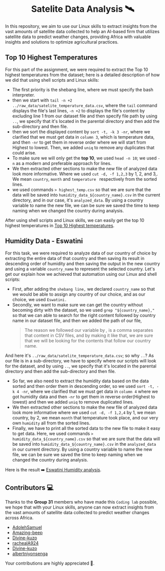 <div align="center">
  <h1>Satelite Data Analysis 🛰️</h1>
</div>

In this repository, we aim to use our Linux skills to extract insights from the vast amounts of satellite data collected to help an AI-based firm that utilizes satellite data to
predict weather changes, providing Africa with valuable insights and solutions to optimize
agricultural practices.

## Top 10 Highest Temperatures
For this part of the assignment, we were required to extract the Top 10 highest temperatures from the dataset; here is a detailed description of how  we did that using shell scripts and Linux skills:

- The first priority is the shebang line, where we must specify the bash interpreter.
- then we start with `tail -n +2 ../raw_data/satelite_temperature_data.csv`, where the `tail` command displays the file's last lines, `-n +2` to displays the file's content by excluding line 1 from our dataset file and then specify file path by using `..`, we specify that it's located in the parental directory and then add the sub-directory and then file.
- then we sort the displayed content by `sort -t, -k 3 -nr`, where we clarified that we must get data in `column 3`, which is  temperature data, and then `-nr` to get them in reverse order where we will start from Highest to lowest. Then, we added `uniq` to remove any duplicates that could arise.
- To make sure we will only get the **top 10**, we used `head -n 10`; we used `-n` as a modern and preferable approach for lines.
- We then extracted other sections to make the new file of analyzed data look more informative. Where we used `cut -d, -f 1,2,3` by 1, 2, and 3,. We mean `country`, `month` and `temperature ` respectively from the sorted lines.
- we used commands `> highest_temp.csv` so that we are sure that the data will be saved into `humidity_data_${country_name}.csv` in the current directory, and in our case, it's `analyzed_data`. By using a country variable to name the new file, we can be sure we saved the time to keep naming when we changed the country during analysis.

After using shell scripts and Linux skills, we can easily get the top 10 highest temperatures in [Top 10 Highest temperatures](analyzed_data/highest_temp.csv).


## Humidity Data - Eswatini
For this task, we were required to analyze data of our country of choice by extracting the entire data of that country and then saving its result in descending order of humidity and then saving the output in the new country and using a variable `country_name` to represent the selected country. Let's get our explain how we achieved that automation using our Linux and shell scripts:

- First, after adding the `shebang line,` we declared `country_name` so that we would be able to assign any country of our choice, and as our choice, we used `Eswatini.`
- Secondly, we want to make sure we can get the country without becoming dirty with the dataset, so we used `grep "${country_name},"` so that we can able to search for the right content followed by country name in our dataset file, and then we added the path of our file,
  > The reason we followed our variable by *,* is a comma separates that content in CSV files, and by making it like that, we are sure that we will be looking for the contents that follow our country name.

And here it's `../raw_data/satelite_temperature_data.csv`; so why `..`? As our file is in a sub-directory, we have to specify where our scripts will look for the dataset, and by using `..`, we specify that it's located in the parental directory and then add the sub-directory and then file.
- So far, we also need to extract the humidity data based on the data sorted and then order them in descending order, so we used `sort -t, -k 4 -nr`, where we clarified that we must get data in `column 4` where we got humidity data and then `-nr` to get them in reverse order(Highest to lowest) and then we added `uniq` to remove duplicated lines.
- We then extracted other sections to make the new file of analyzed data look more informative where we used `cut -d, -f 1,2,4` by 1, we mean country, by 2, we mean `month` that temperature took place, and our very own `humidity` all from the sorted lines.
- Finally, we have to print all the sorted data to the new file to make it easy to get data. Here, we used commands `> humidity_data_${country_name}.csv` so that we are sure that the data will be saved into `humidity_data_${country_name}.csv` in the `analyzed_data` in our current directory. By using a country variable to name the new file, we can be sure we saved the time to keep naming when we changed the country during analysis.

Here is the result ➡️ [Eswatini Humidity analysis](analyzed_data/highest_data_Eswatini.csv).


## Contributors 💻

Thanks to  the **Group 31** members who have made this `Coding lab` possible, we hope that with your Linux skills, anyone can now extract insights from the vast amounts of satellite data collected to predict weather changes across Africa.

- [AdolehSamuel](https://github.com/AdolehSamuel)
- [Amazing-beep](https://github.com/Amazing-beep)
- [Divine-kuzo](https://github.com/Divine-kuzo)
- [rachealA924](https://github.com/rachealA924)
- [Divine-kuzo](https://github.com/Divine-kuzo)
- [albertniyonsenga](https://github.com/albertniyonsenga)

Your contributions are highly appreciated 🎉. 



